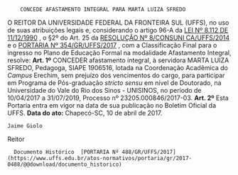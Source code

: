        CONCEDE AFASTAMENTO INTEGRAL PARA MARTA LUIZA SFREDO  

 O REITOR DA UNIVERSIDADE FEDERAL DA FRONTEIRA SUL (UFFS), no uso de suas atribuições legais e, considerando o artigo 96-A da [LEI Nº 8.112 DE 11/12/1990](http://www.planalto.gov.br/ccivil_03/leis/l8112cons.htm)  , o §2º do Art. 25 da [RESOLUÇÃO Nº 8/CONSUNI CA/UFFS/2014](https://www.uffs.edu.br/atos-normativos/resolucao/consunica/2014-0008)  e o [PORTARIA Nº 354/GR/UFFS/2017](https://www.uffs.edu.br/atos-normativos/portaria/gr/2017-0354)  , com a Classificação Final para o ingresso no Plano de Educação Formal na modalidade Afastamento Integral, resolve:   **Art. 1º** CONCEDER afastamento integral, à servidora MARTA LUIZA SFREDO, Pedagoga, SIAPE 1906516, lotada na Coordenação Acadêmica do *Campus* Erechim, sem prejuízo dos vencimentos do cargo, para participar em Programa de Pós-graduação *stricto sensu* em nível de Doutorado, na Universidade do Vale do Rio dos Sinos - UNISINOS, no período de 10/04/2017 a 31/07/2019, Processo nº 23205.000846/2017-03.   **Art. 2º** Esta Portaria entra em vigor na data de sua publicação no Boletim Oficial da UFFS.      **Data do ato:** Chapecó-SC, 10 de abril de 2017.   
 

    Jaime Giolo   
 Reitor 

      Documento Histórico  [PORTARIA Nº 488/GR/UFFS/2017](https://www.uffs.edu.br/atos-normativos/portaria/gr/2017-0488/@@download/documento_historico)     
      